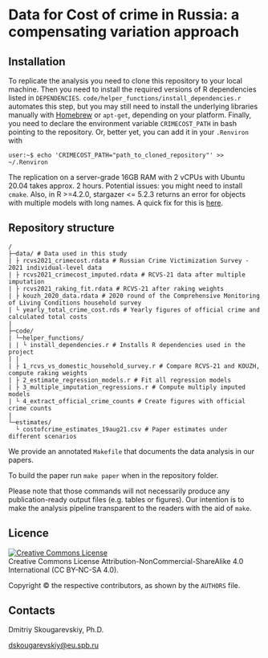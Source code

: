 # Data for Cost of crime in Russia: a compensating variation approach

## Installation

To replicate the analysis you need to clone this repository to your local machine. Then you need to install the required versions of R dependencies listed in `DEPENDENCIES`. `code/helper_functions/install_dependencies.r` automates this step, but you may still need to install the underlying libraries manually with [Homebrew](https://brew.sh) or `apt-get`, depending on your platform. Finally, you need to declare the environment variable `CRIMECOST_PATH` in bash pointing to the repository. Or, better yet, you can add it in your `.Renviron` with
```console
user:~$ echo 'CRIMECOST_PATH="path_to_cloned_repository"' >> ~/.Renviron
```

The replication on a server-grade 16GB RAM with 2 vCPUs with Ubuntu 20.04 takes approx. 2 hours. Potential issues: you might need to install `cmake`. Also, in R >=4.2.0, stargazer <= 5.2.3 returns an error for objects with multiple models with long names. A quick fix for this is [here](https://gist.github.com/alexeyknorre/b0780836f4cec04d41a863a683f91b53).

## Repository structure

```
/
├─data/ # Data used in this study
| ├ rcvs2021_crimecost.rdata # Russian Crime Victimization Survey - 2021 individual-level data
| ├ rcvs2021_crimecost_imputed.rdata # RCVS-21 data after multiple imputation
| ├ rcvs2021_raking_fit.rdata # RCVS-21 after raking weights
| ├ kouzh_2020_data.rdata # 2020 round of the Comprehensive Monitoring of Living Conditions household survey
| └ yearly_total_crime_cost.rds # Yearly figures of official crime and calculated total costs
|
├─code/
| └─helper_functions/
| | └ install_dependencies.r # Installs R dependencies used in the project 
| |
| ├ 1_rcvs_vs_domestic_household_survey.r # Compare RCVS-21 and KOUZH, compute raking weights
| ├ 2_estimate_regression_models.r # Fit all regression models
| ├ 3_multiple_imputation_regressions.r # Compute multiply imputed models
| └ 4_extract_official_crime_counts # Create figures with official crime counts
|
└─estimates/
  └ costofcrime_estimates_19aug21.csv # Paper estimates under different scenarios
```

We provide an annotated `Makefile` that documents the data analysis in our papers.

To build the paper run `make paper` when in the repository folder.

Please note that those commands will not necessarily produce any publication-ready output files (e.g. tables or figures). Our intention is to make the analysis pipeline transparent to the readers with the aid of `make`.


## Licence
<a rel="license" href="https://creativecommons.org/licenses/by-nc-sa/4.0/"><img alt="Creative Commons License" style="border-width:0" src="https://i.creativecommons.org/l/by-nc-sa/4.0/88x31.png" /></a><br />
Creative Commons License Attribution-NonCommercial-ShareAlike 4.0 International (CC BY-NC-SA 4.0).

Copyright © the respective contributors, as shown by the `AUTHORS` file.

## Contacts
Dmitriy Skougarevskiy, Ph.D.

dskougarevskiy@eu.spb.ru
